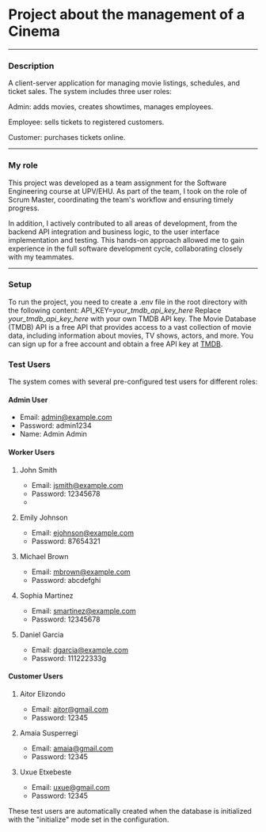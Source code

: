 # Project about the management of a Cinema
---
### Description
A client-server application for managing movie listings, schedules, and ticket sales.
The system includes three user roles:

Admin: adds movies, creates showtimes, manages employees.

Employee: sells tickets to registered customers.

Customer: purchases tickets online.

---
### My role

This project was developed as a team assignment for the Software Engineering course at UPV/EHU.
As part of the team, I took on the role of Scrum Master, coordinating the team's workflow and ensuring timely progress.

In addition, I actively contributed to all areas of development, from the backend API integration and business logic, to the user interface implementation and testing.
This hands-on approach allowed me to gain experience in the full software development cycle, collaborating closely with my teammates.

---
### Setup
To run the project, you need to create a .env file in the root directory with the following content:
API_KEY=*your_tmdb_api_key_here*
Replace *your_tmdb_api_key_here* with your own TMDB API key.
The Movie Database (TMDB) API is a free API that provides access to a vast collection of movie data, including information about movies, TV shows, actors, and more. 
You can sign up for a free account and obtain a free API key at [TMDB](https://www.themoviedb.org/documentation/api).


### Test Users

The system comes with several pre-configured test users for different roles:

#### Admin User

- Email: admin@example.com
- Password: admin1234
- Name:  Admin Admin

#### Worker Users

1. John Smith

   - Email: jsmith@example.com
   - Password: 12345678
   - 
2. Emily Johnson

   - Email: ejohnson@example.com
   - Password: 87654321

3. Michael Brown

   - Email: mbrown@example.com
   - Password: abcdefghi

4. Sophia Martinez

   - Email: smartinez@example.com
   - Password: 12345678

5. Daniel Garcia
   - Email: dgarcia@example.com
   - Password: 111222333g

#### Customer Users

1. Aitor Elizondo

   - Email: aitor@gmail.com
   - Password: 12345

2. Amaia Susperregi

   - Email: amaia@gmail.com
   - Password: 12345

3. Uxue Etxebeste
   - Email: uxue@gmail.com
   - Password: 12345

These test users are automatically created when the database is initialized with the "initialize" mode set in the configuration.

